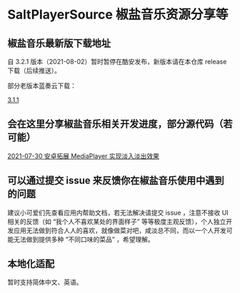 # SaltPlayerSource 椒盐音乐资源分享等

## 椒盐音乐最新版下载地址

自 3.2.1 版本（2021-08-02）暂时暂停在酷安发布，新版本请在本仓库 release 下载（后续推送）。

部分老版本蓝奏云下载：

[3.1.1](https://foyou.lanzoui.com/iV8hls1s17a)

## 会在这里分享椒盐音乐相关开发进度，部分源代码（若可能）

[2021-07-30 安卓拓展 MediaPlayer 实现淡入淡出效果](https://blog.csdn.net/Moriafly/article/details/119251186)

## 可以通过提交 issue 来反馈你在椒盐音乐使用中遇到的问题

建议小可爱们先查看应用内帮助文档，若无法解决请提交 issue ，注意不接收 UI 相关的反馈（如 “我个人不喜欢某处的界面样子” 等等极度主观反馈），个人独立开发应用无法做到符合人人的喜欢，就像做菜对吧，咸淡总不同，而以一个人开发可能无法做到提供多种 “不同口味的菜品” ，希望理解。

## 本地化适配

暂时支持简体中文、英语。